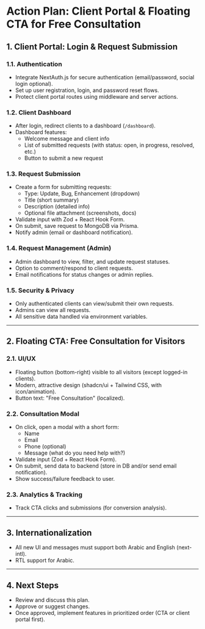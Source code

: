 # Action Plan: Client Portal & Floating CTA for Free Consultation

## 1. Client Portal: Login & Request Submission

### 1.1. Authentication
- Integrate NextAuth.js for secure authentication (email/password, social login optional).
- Set up user registration, login, and password reset flows.
- Protect client portal routes using middleware and server actions.

### 1.2. Client Dashboard
- After login, redirect clients to a dashboard (`/dashboard`).
- Dashboard features:
  - Welcome message and client info
  - List of submitted requests (with status: open, in progress, resolved, etc.)
  - Button to submit a new request

### 1.3. Request Submission
- Create a form for submitting requests:
  - Type: Update, Bug, Enhancement (dropdown)
  - Title (short summary)
  - Description (detailed info)
  - Optional file attachment (screenshots, docs)
- Validate input with Zod + React Hook Form.
- On submit, save request to MongoDB via Prisma.
- Notify admin (email or dashboard notification).

### 1.4. Request Management (Admin)
- Admin dashboard to view, filter, and update request statuses.
- Option to comment/respond to client requests.
- Email notifications for status changes or admin replies.

### 1.5. Security & Privacy
- Only authenticated clients can view/submit their own requests.
- Admins can view all requests.
- All sensitive data handled via environment variables.

---

## 2. Floating CTA: Free Consultation for Visitors

### 2.1. UI/UX
- Floating button (bottom-right) visible to all visitors (except logged-in clients).
- Modern, attractive design (shadcn/ui + Tailwind CSS, with icon/animation).
- Button text: "Free Consultation" (localized).

### 2.2. Consultation Modal
- On click, open a modal with a short form:
  - Name
  - Email
  - Phone (optional)
  - Message (what do you need help with?)
- Validate input (Zod + React Hook Form).
- On submit, send data to backend (store in DB and/or send email notification).
- Show success/failure feedback to user.

### 2.3. Analytics & Tracking
- Track CTA clicks and submissions (for conversion analysis).

---

## 3. Internationalization
- All new UI and messages must support both Arabic and English (next-intl).
- RTL support for Arabic.

---

## 4. Next Steps
- Review and discuss this plan.
- Approve or suggest changes.
- Once approved, implement features in prioritized order (CTA or client portal first). 